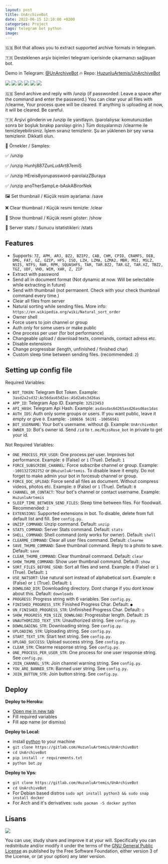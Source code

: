 ```yaml
---
layout: post
title: UnArchiveBot
date: 2022-06-15 12:10:00 +0200
categories: Project
tags: telegram bot python
image: 
---
```


🇬🇧 Bot that allows you to extract supported archive formats in telegram.

🇹🇷 Desteklenen arşiv biçimleri telegram içerisinde çıkarmanızı sağlayan bot.

Demo in Telegram: [@UnArchiveBot](https://t.me/UnArchiveBot) 🔥 Repo: [HuzunluArtemis/UnArchiveBot](https://gitlab.com/HuzunluArtemis/UnArchiveBot)

[![](https://img.shields.io/gitlab/license/HuzunluArtemis/UnArchiveBot?style=flat)](#)
[![](https://visitor-badge.laobi.icu/badge?page_id=huzunluartemis.UnArchiveBot)](#)
[![](https://img.shields.io/twitter/follow/huzunluartemis?&label=twitter&color=blue&style=flat&logo=twitter)](https://twitter.com/HuzunluArtemis)
[![](https://img.shields.io/badge/telegram-up-blue?style=for-the-badge&logo=telegram&logoColor=blue&style=flat)](https://t.me/HuzunluArtemis)
[![](https://img.shields.io/endpoint?style=flat&url=https%3A%2F%2Frunkit.io%2Fdamiankrawczyk%2Ftelegram-badge%2Fbranches%2Fmaster%3Furl%3Dhttps%3A%2F%2Ft.me/HuzunluArtemis)](https://t.me/HuzunluArtemis)
[![](https://img.shields.io/badge/artemis.pages-.dev-blue?style=flat&logo=devdotto&style=flat)](https://artemis.pages.dev/)

🇬🇧 Send archive and reply with /unzip (if passworded: Leave a space after the command and enter the password.) You can clear your all files with /clearme, Your process quee will be cleared. If anything is uploading at now, it will be cleared. Be careful.

🇹🇷 Arşivi gönderin ve /unzip ile yanıtlayın. (parolalıysa: komutunuzdan sonra bir boşluk bırakıp parolayı girin.) Tüm dosyalarınızı /clearme ile temizleyebilirsiniz. İşlem sıranız temizlenir. Şu an yüklenen bir şey varsa temizlenir. Dikkatli olun.

🍓 Örnekler / Samples:

✅ /unzip

✅ /unzip Hunhj887ZunLudArt87emiS

✅ /unzip HEreis8yorupassword-parolaizZBuraya

✅ /unzip anoTherSampLe-bAskABirorNek

🖼 Set thumbnail / Küçük resim ayarlama: /save

❌ Clear thumbnail / Küçük resmi temizle: /clear

🌆 Show thumbnail / Küçük resmi göster: /show

🌿 Server stats / Sunucu istatistikleri: /stats

## Features

- Supports: `7Z, APM, ARJ, BZ2, BZIP2, CAB, CHM, CPIO, CRAMFS, DEB, DMG, FAT, GZ, GZIP, HFS, ISO, LZH, LZMA, LZMA2, MBR, MSI, MSLZ, NSIS, NTFS, RAR, RPM, SQUASHFS, TAR, TAR.BZ2, TAR.GZ, TAR.XZ, TBZ2, TGZ, UDF, VHD, WIM, XAR, Z, ZIP`
- Extract with password
- Send all in document format (Not dynamic at now. Will be selectable while extracting in future)
- Send with thumbnail (not permanent. Check with your check thumbnail command every time.)
- Clear all files from server
- Natural sorting while sending files. More info: `https://en.wikipedia.org/wiki/Natural_sort_order`
- Owner shell
- Force users to join channel or group
- Auth only for some users or make public
- One process per user (for bot performance)
- Changeable upload / download texts, commands, contact adress etc.
- Disable extensions
- Change progressbar (length, unfinished / finished char)
- Custom sleep time between sending files. (recommended: `2`)

## Setting up config file

Required Variables:
- `BOT_TOKEN`: Telegram Bot Token. Example: `3asd2a2sd32:As56das65d2as:ASd2a6s3d26as`
- `APP_ID`: Telegram App ID. Example: `32523453`
- `API_HASH`: Telegram Api Hash. Example: `asdasdas6d265asd26asd6as1das`
- `AUTH_IDS`: Auth only some groups or users. If you want public, leave it empty or give `0`. Example: `-100656 56191 -10056561`
- `BOT_USERNAME`: Your bot's username. without @. Example: `UnArchiveBot`
- `OWNER_ID`: Bot's owner id. Send `/id` to `t.me/MissRose_bot` in private to get your id.

Not Required Variables:
- `ONE_PROCESS_PER_USER`: One process per user. Improves bot performance. Example: `0` (False) or `1` (True). Default: `1`
- `FORCE_SUBSCRIBE_CHANNEL`: Force subscribe channel or group. Example: `-1001327202752` or `@HuzunluArtemis`. To disable leave it empty. Do not forget to make admin your bot in forcesub channel or group.
- `FORCE_DOC_UPLOAD`: Force send all files as document. Without compress videos, photos etc. Example: `0` (False) or `1` (True). Default: `0`
- `CHANNEL_OR_CONTACT`: Your bot's channel or contact username. Example: `HuzunluArtemis`
- `SLEEP_TIME_BETWEEN_SEND_FILES`: Sleep time between files. For floodwait. Recommended: `2`
- `EXTENSIONS`: Supported extensions in bot. To disable, delete from full default list and fill. See `config.py`.
- `UNZIP_COMMAND`: Unzip command. Default: `unzip`
- `STATS_COMMAND`: Server Stats command. Default: `stats`
- `SHELL_COMMAND`: Shell command (only works for owner). Default: `shell`
- `CLEARME_COMMAND`: Clear all user files command. Default: `clearme`
- `SAVE_THUMB_COMMAND`: Save thumbnail command. Reply to a photo to save. Default: `save`
- `CLEAR_THUMB_COMMAND`: Clear thumbnail command. Default: `clear`
- `SHOW_THUMB_COMMAND`: Show user thumbnail command. Default: `show`
- `SORT_FILES_BEFORE_SEND`: Sort all files and send. Example: `0` (False) or `1` (True). Default: `1`
- `USE_NATSORT`: Use natural sort instead of alphabetical sort. Example: `0` (False) or `1` (True). Default: `1`
- `DOWNLOAD_DIR`: Downloading directory. Dont change if you dont know about this. Default: `downloads`
- `PROGRESS`: Progress string with 6 variables. See `config.py`.
- `FINISHED_PROGRESS_STR`: Finished Progress Char. Default: `●`
- `UN_FINISHED_PROGRESS_STR`: Unfinished Progress Char. Default: `○`
- `SHOW_PROGRESS_MIN_SIZE_DOWNLOAD`: Progressbar length. Default: `25`
- `UNAUTHORIZED_TEXT_STR`: Unauthorized string. See `config.py`.
- `DOWNLOADING_STR`: Downloading string. See `config.py`.
- `UPLOADING_STR`: Uploading string. See `config.py`.
- `START_TEXT_STR`: Start text string. See `config.py`.
- `UPLOAD_SUCCESS`: Upload success string. See `config.py`.
- `CLEAR_STR`: Clearme response string. See `config.py`.
- `ONE_PROCESS_PER_USER_STR`: One process for one user response string. See `config.py`.
- `JOIN_CHANNEL_STR`: Join channel warning string. See `config.py`.
- `YOU_ARE_BANNED_STR`: Banned user string. See `config.py`.
- `JOIN_BUTTON_STR`: Join button string. See `config.py`.

## Deploy

<b>Deploy to Heroku:</b>

- [Open me in new tab](https://heroku.com/deploy?template=https://gitlab.com/HuzunluArtemis/UnArchiveBot)
- Fill required variables
- Fill app name (or dismiss)

<b>Deploy to Local:</b>

- install [python](https://www.python.org/downloads/) to your machine
- `git clone https://gitlab.com/HuzunluArtemis/UnArchiveBot`
- `cd UnArchiveBot`
- `pip install -r requirements.txt`
- `python bot.py`

<b>Deploy to Vps:</b>

- `git clone https://gitlab.com/HuzunluArtemis/UnArchiveBot`
- `cd UnArchiveBot`
- For Debian based distros `sudo apt install python3 && sudo snap install docker`
- For Arch and it's derivatives: `sudo pacman -S docker python`

## Lisans

![](https://www.gnu.org/graphics/gplv3-127x51.png)

You can use, study share and improve it at your will. Specifically you can redistribute and/or modify it under the terms of the [GNU General Public License](https://www.gnu.org/licenses/gpl-3.0.html) as published by the Free Software Foundation, either version 3 of the License, or (at your option) any later version.